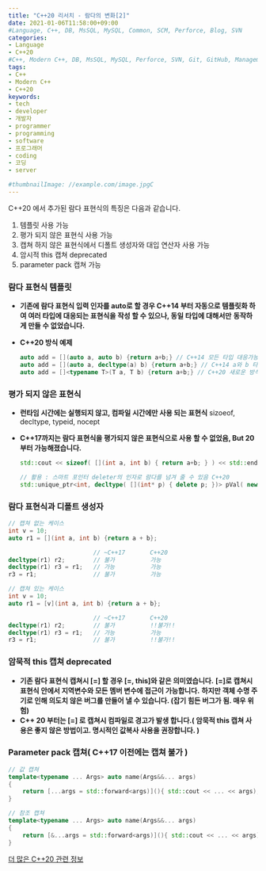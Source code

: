 ```yaml
---
title: "C++20 리서치 - 람다의 변화[2]"
date: 2021-01-06T11:58:00+09:00
#Language, C++, DB, MsSQL, MySQL, Common, SCM, Perforce, Blog, SVN
categories:
- Language
- C++20
#C++, Modern C++, DB, MsSQL, MySQL, Perforce, SVN, Git, GitHub, Management, Blog, Hugo, Architecture
tags:
- C++
- Modern C++
- C++20
keywords:
- tech
- developer
- 개발자
- programmer
- programming
- software
- 프로그래머
- coding
- 코딩
- server

#thumbnailImage: //example.com/image.jpgC
---
```


C++20 에서 추가된 람다 표현식의 특징은 다음과 같습니다.

1. 템플릿 사용 가능
2. 평가 되지 않은 표현식 사용 가능
3. 캡쳐 하지 않은 표현식에서 디폴트 생성자와 대입 연산자 사용 가능
4. 암시적 this 캡쳐 deprecated
5. parameter pack 캡쳐 가능

<!--more-->

### 람다 표현식 템플릿

- **기존에 람다 표현식 입력 인자를 auto로 할 경우 C++14 부터 자동으로 템플릿화 하여 여러 타입에 대응되는 표현식을 작성 할 수 있으나, 동일 타입에 대해서만**
  **동작하게 만들 수 없었습니다.**

- **C++20 방식 예제**

  ``` cpp
  auto add = [](auto a, auto b) {return a+b;} // C++14 모든 타입 대응가능
  auto add = [](auto a, decltype(a) b) {return a+b;} // C++14 a와 b 타입 동일시 하지만, 원치 않은 동작 발생 가능
  auto add = []<typename T>(T a, T b) {return a+b;} // C++20 새로운 방식, 타입이 다를 경우 컴파일 오류 발생
  ```

  

### 평가 되지 않은 표현식

- **런타임 시간에는 실행되지 않고, 컴파일 시간에만 사용 되는 표현식**
  sizoeof, decltype, typeid, nocept

- **C++17까지는 람다 표현식을 평가되지 않은 표현식으로 사용 할 수 없었음, But 20부터 가능해졌습니다.**

  ``` cpp
  std::cout << sizeof( [](int a, int b) { return a+b; } ) << std::endl; // C++17 불가, C++20 허용
  
  // 활용 : 스마트 포인터 deleter의 인자로 람다를 넘겨 줄 수 있음 C++20
  std::unique_ptr<int, decltype( [](int* p) { delete p; })> pVal( new int );
  ```

  

### 람다 표현식과 디폴트 생성자

```cpp
// 캡쳐 없는 케이스
int v = 10;
auto r1 = [](int a, int b) {return a + b};

						// ~C++17		C++20
decltype(r1) r2;		// 불가		   가능
decltype(r1) r3 = r1;	// 가능		   가능
r3 = r1;				// 불가		   가능

// 캡쳐 있는 케이스
int v = 10;
auto r1 = [v](int a, int b) {return a + b};

						// ~C++17		C++20
decltype(r1) r2;		// 불가		   !!불가!!
decltype(r1) r3 = r1;	// 가능		   가능
r3 = r1;				// 불가		   !!불가!!
```



### 암묵적 this 캡쳐 deprecated

- **기존 람다 표현식 캡쳐시 [=] 할 경우 [=, this]와 같은 의미였습니다.**
  **[=]로 캡쳐시 표현식 안에서 지역변수와 모든 멤버 변수에 접근이 가능합니다.**
  **하지만 객체 수명 주기로 인해 의도치 않은 버그를 만들어 낼 수 있습니다. (잡기 힘든 버그가 됨. 매우 위험)**
- **C++ 20 부터는 [=] 로 캡쳐시 컴파일로 경고가 발생 합니다.( 암묵적 this 캡쳐 사용은 좋지 않은 방법이고. 명시적인 값복사 사용을 권장합니다. )**



### Parameter pack 캡쳐( C++17 이전에는 캡쳐 불가 )

```cpp
// 값 캡쳐
template<typename ... Args> auto name(Args&&... args)
{
    return [...args = std::forward<args)](){ std::cout << ... << args); };
}

// 참조 캡쳐
template<typename ... Args> auto name(Args&&... args)
{
    return [&...args = std::forward<args)](){ std::cout << ... << args); };
}
```



[더 많은 C++20 관련 정보](https://en.cppreference.com/w/)